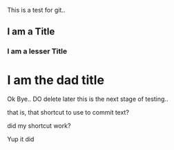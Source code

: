 
This is a test for git..

## I am a Title
### I am a lesser Title
# I am the dad title
Ok Bye.. DO delete later
this is the next stage of testing..

that is, that shortcut to use to commit text?


did my shortcut work?

Yup it did